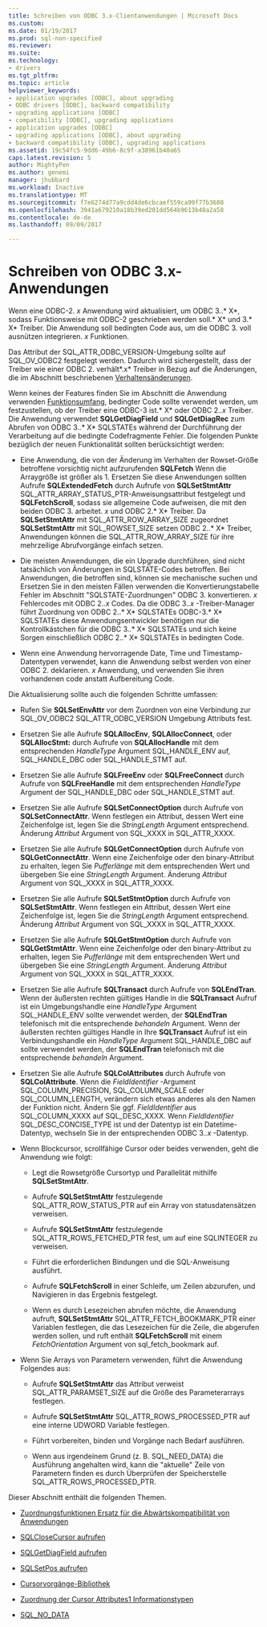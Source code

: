 ```yaml
---
title: Schreiben von ODBC 3.x-Clientanwendungen | Microsoft Docs
ms.custom: 
ms.date: 01/19/2017
ms.prod: sql-non-specified
ms.reviewer: 
ms.suite: 
ms.technology:
- drivers
ms.tgt_pltfrm: 
ms.topic: article
helpviewer_keywords:
- application upgrades [ODBC], about upgrading
- ODBC drivers [ODBC], backward compatibility
- upgrading applications [ODBC]
- compatibility [ODBC], upgrading applications
- application upgrades [ODBC]
- upgrading applications [ODBC], about upgrading
- backward compatibility [ODBC], upgrading applications
ms.assetid: 19c54fc5-9dd6-49b6-8c9f-a38961b40a65
caps.latest.revision: 5
author: MightyPen
ms.author: genemi
manager: jhubbard
ms.workload: Inactive
ms.translationtype: MT
ms.sourcegitcommit: f7e6274d77a9cdd4de6cbcaef559ca99f77b3608
ms.openlocfilehash: 3941a679210a18b39ed201dd564b9613b48a2a58
ms.contentlocale: de-de
ms.lasthandoff: 09/09/2017

---
```

# <a name="writing-odbc-3x-applications"></a>Schreiben von ODBC 3.x-Anwendungen
Wenn eine ODBC-2. *x* Anwendung wird aktualisiert, um ODBC 3..* X*, sodass Funktionsweise mit ODBC-2 geschrieben werden soll.* X* und 3.* X* Treiber. Die Anwendung soll bedingten Code aus, um die ODBC 3. voll ausnützen integrieren. *x* Funktionen.  
  
 Das Attribut der SQL_ATTR_ODBC_VERSION-Umgebung sollte auf SQL_OV_ODBC2 festgelegt werden. Dadurch wird sichergestellt, dass der Treiber wie einer ODBC 2. verhält*.x* Treiber in Bezug auf die Änderungen, die im Abschnitt beschriebenen [Verhaltensänderungen](../../../odbc/reference/develop-app/behavioral-changes.md).  
  
 Wenn keines der Features finden Sie im Abschnitt die Anwendung verwenden [Funktionsumfang](../../../odbc/reference/develop-app/new-features.md), bedingter Code sollte verwendet werden, um festzustellen, ob der Treiber eine ODBC-3 ist.* X* oder ODBC 2.*.x* Treiber. Die Anwendung verwendet **SQLGetDiagField** und **SQLGetDiagRec** zum Abrufen von ODBC 3..* X* SQLSTATEs während der Durchführung der Verarbeitung auf die bedingte Codefragmente Fehler. Die folgenden Punkte bezüglich der neuen Funktionalität sollten berücksichtigt werden:  
  
-   Eine Anwendung, die von der Änderung im Verhalten der Rowset-Größe betroffene vorsichtig nicht aufzurufenden **SQLFetch** Wenn die Arraygröße ist größer als 1. Ersetzen Sie diese Anwendungen sollten Aufrufe **SQLExtendedFetch** durch Aufrufe von **SQLSetStmtAttr** SQL_ATTR_ARRAY_STATUS_PTR-Anweisungsattribut festgelegt und **SQLFetchScroll**, sodass sie allgemeine Code aufweisen, die mit den beiden ODBC 3. arbeitet. *x* und ODBC 2.* X* Treiber. Da **SQLSetStmtAttr** mit SQL_ATTR_ROW_ARRAY_SIZE zugeordnet **SQLSetStmtAttr** mit SQL_ROWSET_SIZE setzen ODBC 2..* X* Treiber, Anwendungen können die SQL_ATTR_ROW_ARRAY_SIZE für ihre mehrzeilige Abrufvorgänge einfach setzen.  
  
-   Die meisten Anwendungen, die ein Upgrade durchführen, sind nicht tatsächlich von Änderungen in SQLSTATE-Codes betroffen. Bei Anwendungen, die betroffen sind, können sie mechanische suchen und Ersetzen Sie in den meisten Fällen verwenden die Konvertierungstabelle Fehler im Abschnitt "SQLSTATE-Zuordnungen" ODBC 3. konvertieren. *x* Fehlercodes mit ODBC 2.*.x* Codes. Da die ODBC 3.*.x* -Treiber-Manager führt Zuordnung von ODBC 2..* X* SQLSTATEs ODBC-3.* X* SQLSTATEs diese Anwendungsentwickler benötigen nur die Kontrollkästchen für die ODBC 3..* X* SQLSTATEs und sich keine Sorgen einschließlich ODBC 2..* X* SQLSTATEs in bedingten Code.  
  
-   Wenn eine Anwendung hervorragende Date, Time und Timestamp-Datentypen verwendet, kann die Anwendung selbst werden von einer ODBC 2. deklarieren. *x* Anwendung, und verwenden Sie ihren vorhandenen code anstatt Aufbereitung Code.  
  
 Die Aktualisierung sollte auch die folgenden Schritte umfassen:  
  
-   Rufen Sie **SQLSetEnvAttr** vor dem Zuordnen von eine Verbindung zur SQL_OV_ODBC2 SQL_ATTR_ODBC_VERSION Umgebung Attributs fest.  
  
-   Ersetzen Sie alle Aufrufe **SQLAllocEnv**, **SQLAllocConnect**, oder **SQLAllocStmt:** durch Aufrufe von **SQLAllocHandle** mit dem entsprechenden *HandleType* Argument SQL_HANDLE_ENV auf, SQL_HANDLE_DBC oder SQL_HANDLE_STMT auf.  
  
-   Ersetzen Sie alle Aufrufe **SQLFreeEnv** oder **SQLFreeConnect** durch Aufrufe von **SQLFreeHandle** mit dem entsprechenden *HandleType* Argument der SQL_HANDLE_DBC oder SQL_HANDLE_STMT auf.  
  
-   Ersetzen Sie alle Aufrufe **SQLSetConnectOption** durch Aufrufe von **SQLSetConnectAttr**. Wenn festlegen ein Attribut, dessen Wert eine Zeichenfolge ist, legen Sie die *StringLength* Argument entsprechend. Änderung *Attribut* Argument von SQL_XXXX in SQL_ATTR_XXXX.  
  
-   Ersetzen Sie alle Aufrufe **SQLGetConnectOption** durch Aufrufe von **SQLGetConnectAttr**. Wenn eine Zeichenfolge oder den binary-Attribut zu erhalten, legen Sie *Pufferlänge* mit dem entsprechenden Wert und übergeben Sie eine *StringLength* Argument. Änderung *Attribut* Argument von SQL_XXXX in SQL_ATTR_XXXX.  
  
-   Ersetzen Sie alle Aufrufe **SQLSetStmtOption** durch Aufrufe von **SQLSetStmtAttr**. Wenn festlegen ein Attribut, dessen Wert eine Zeichenfolge ist, legen Sie die *StringLength* Argument entsprechend. Änderung *Attribut* Argument von SQL_XXXX in SQL_ATTR_XXXX.  
  
-   Ersetzen Sie alle Aufrufe **SQLGetStmtOption** durch Aufrufe von **SQLGetStmtAttr**. Wenn eine Zeichenfolge oder den binary-Attribut zu erhalten, legen Sie *Pufferlänge* mit dem entsprechenden Wert und übergeben Sie eine *StringLength* Argument. Änderung *Attribut* Argument von SQL_XXXX in SQL_ATTR_XXXX.  
  
-   Ersetzen Sie alle Aufrufe **SQLTransact** durch Aufrufe von **SQLEndTran**. Wenn der äußersten rechten gültiges Handle in die **SQLTransact** Aufruf ist ein Umgebungshandle eine *HandleType* Argument SQL_HANDLE_ENV sollte verwendet werden, der **SQLEndTran** telefonisch mit die entsprechende *behandeln* Argument. Wenn der äußersten rechten gültiges Handle in Ihre **SQLTransact** Aufruf ist ein Verbindungshandle ein *HandleType* Argument SQL_HANDLE_DBC auf sollte verwendet werden, der **SQLEndTran** telefonisch mit die entsprechende *behandeln* Argument.  
  
-   Ersetzen Sie alle Aufrufe **SQLColAttributes** durch Aufrufe von **SQLColAttribute**. Wenn die *FieldIdentifier* -Argument SQL_COLUMN_PRECISION, SQL_COLUMN_SCALE oder SQL_COLUMN_LENGTH, verändern sich etwas anderes als den Namen der Funktion nicht. Ändern Sie ggf. *FieldIdentifier* aus SQL_COLUMN_XXXX auf SQL_DESC_XXXX. Wenn *FieldIdentifier* SQL_DESC_CONCISE_TYPE ist und der Datentyp ist ein Datetime-Datentyp, wechseln Sie in der entsprechenden ODBC 3.*.x* -Datentyp.  
  
-   Wenn Blockcursor, scrollfähige Cursor oder beides verwenden, geht die Anwendung wie folgt:  
  
    -   Legt die Rowsetgröße Cursortyp und Parallelität mithilfe **SQLSetStmtAttr**.  
  
    -   Aufrufe **SQLSetStmtAttr** festzulegende SQL_ATTR_ROW_STATUS_PTR auf ein Array von statusdatensätzen verweisen.  
  
    -   Aufrufe **SQLSetStmtAttr** festzulegende SQL_ATTR_ROWS_FETCHED_PTR fest, um auf eine SQLINTEGER zu verweisen.  
  
    -   Führt die erforderlichen Bindungen und die SQL-Anweisung ausführt.  
  
    -   Aufrufe **SQLFetchScroll** in einer Schleife, um Zeilen abzurufen, und Navigieren in das Ergebnis festgelegt.  
  
    -   Wenn es durch Lesezeichen abrufen möchte, die Anwendung aufruft, **SQLSetStmtAttr** SQL_ATTR_FETCH_BOOKMARK_PTR einer Variablen festlegen, die das Lesezeichen für die Zeile, die abgerufen werden sollen, und ruft enthält **SQLFetchScroll** mit einem *FetchOrientation* Argument von sql_fetch_bookmark auf.  
  
-   Wenn Sie Arrays von Parametern verwenden, führt die Anwendung Folgendes aus:  
  
    -   Aufrufe **SQLSetStmtAttr** das Attribut verweist SQL_ATTR_PARAMSET_SIZE auf die Größe des Parameterarrays festlegen.  
  
    -   Aufrufe **SQLSetStmtAttr** SQL_ATTR_ROWS_PROCESSED_PTR auf eine interne UDWORD Variable festlegen.  
  
    -   Führt vorbereiten, binden und Vorgänge nach Bedarf ausführen.  
  
    -   Wenn aus irgendeinem Grund (z. B. SQL_NEED_DATA) die Ausführung angehalten wird, kann die "aktuelle" Zeile von Parametern finden es durch Überprüfen der Speicherstelle SQL_ATTR_ROWS_PROCESSED_PTR.  
  
 Dieser Abschnitt enthält die folgenden Themen.  
  
-   [Zuordnungsfunktionen Ersatz für die Abwärtskompatibilität von Anwendungen](../../../odbc/reference/develop-app/mapping-replacement-functions-for-backward-compatibility-of-applications.md)  
  
-   [SQLCloseCursor aufrufen](../../../odbc/reference/develop-app/calling-sqlclosecursor.md)  
  
-   [SQLGetDiagField aufrufen](../../../odbc/reference/develop-app/calling-sqlgetdiagfield.md)  
  
-   [SQLSetPos aufrufen](../../../odbc/reference/develop-app/calling-sqlsetpos.md)  
  
-   [Cursorvorgänge-Bibliothek](../../../odbc/reference/develop-app/cursor-library-operations.md)  
  
-   [Zuordnung der Cursor Attributes1 Informationstypen](../../../odbc/reference/develop-app/mapping-the-cursor-attributes1-information-types.md)  
  
-   [SQL_NO_DATA](../../../odbc/reference/develop-app/sql-no-data.md)

